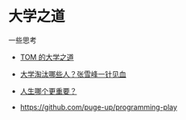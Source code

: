 # 大学之道

一些思考

- [TOM 的大学之道](https://feg065jhge.feishu.cn/wiki/wikcnlUOnzUPzQ2ZlRY9TtxPhob)
- [大学淘汰哪些人？张雪峰一针见血](https://www.bilibili.com/video/BV1ew41177cc)

- [​人生哪个更重要？](https://mp.weixin.qq.com/s/r7O1sn2GKDDv5iHuDQA77g)

- https://github.com/puge-up/programming-play
